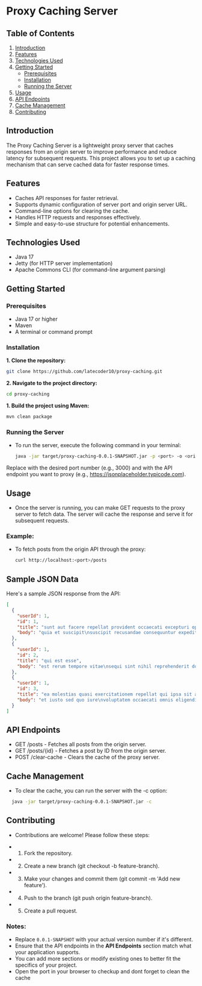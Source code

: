 # Proxy Caching Server

## Table of Contents
1. [Introduction](#introduction)
2. [Features](#features)
3. [Technologies Used](#technologies-used)
4. [Getting Started](#getting-started)
    - [Prerequisites](#prerequisites)
    - [Installation](#installation)
    - [Running the Server](#running-the-server)
5. [Usage](#usage)
6. [API Endpoints](#api-endpoints)
7. [Cache Management](#cache-management)
8. [Contributing](#contributing)

## Introduction
The Proxy Caching Server is a lightweight proxy server that caches responses from an origin server to improve performance and reduce latency for subsequent requests. This project allows you to set up a caching mechanism that can serve cached data for faster response times.

## Features
- Caches API responses for faster retrieval.
- Supports dynamic configuration of server port and origin server URL.
- Command-line options for clearing the cache.
- Handles HTTP requests and responses effectively.
- Simple and easy-to-use structure for potential enhancements.

## Technologies Used
- Java 17
- Jetty (for HTTP server implementation)
- Apache Commons CLI (for command-line argument parsing)

## Getting Started

### Prerequisites
- Java 17 or higher
- Maven
- A terminal or command prompt

### Installation
**1. Clone the repository:**
   ```bash
   git clone https://github.com/latecoder10/proxy-caching.git
   ```
**2. Navigate to the project directory:**
   ```bash
   cd proxy-caching
```
**1. Build the project using Maven:**
   ```bash
   mvn clean package
```
### Running the Server
- To run the server, execute the following command in your terminal:
   ```bash
   java -jar target/proxy-caching-0.0.1-SNAPSHOT.jar -p <port> -o <origin-url>
   ```
Replace <port> with the desired port number (e.g., 3000) and <origin-url> with the API endpoint you want to proxy (e.g., https://jsonplaceholder.typicode.com).
## Usage
- Once the server is running, you can make GET requests to the proxy server to fetch data. The server will cache the response and serve it for subsequent requests.
### Example:
- To fetch posts from the origin API through the proxy:
   ```bash
   curl http://localhost:<port>/posts
   ```
 ## Sample JSON Data

Here's a sample JSON response from the API:

```json
[
  {
    "userId": 1,
    "id": 1,
    "title": "sunt aut facere repellat provident occaecati excepturi optio reprehenderit",
    "body": "quia et suscipit\nsuscipit recusandae consequuntur expedita et cum\nreprehenderit molestiae ut ut quas totam\nnostrum rerum est autem sunt rem eveniet architecto"
  },
  {
    "userId": 1,
    "id": 2,
    "title": "qui est esse",
    "body": "est rerum tempore vitae\nsequi sint nihil reprehenderit dolor beatae ea dolores neque\nfugiat blanditiis voluptate porro vel nihil molestiae ut reiciendis\nqui aperiam non debitis possimus qui neque nisi nulla"
  },
  {
    "userId": 1,
    "id": 3,
    "title": "ea molestias quasi exercitationem repellat qui ipsa sit aut",
    "body": "et iusto sed quo iure\nvoluptatem occaecati omnis eligendi aut ad\nvoluptatem doloribus vel accusantium quis pariatur\nmolestiae porro eius odio et labore et velit aut"
  }
]
```
## API Endpoints
- GET /posts - Fetches all posts from the origin server.
- GET /posts/{id} - Fetches a post by ID from the origin server.
- POST /clear-cache - Clears the cache of the proxy server.
## Cache Management
- To clear the cache, you can run the server with the -c option:
 ```bash
   java -jar target/proxy-caching-0.0.1-SNAPSHOT.jar -c
   ```
## Contributing
- Contributions are welcome! Please follow these steps:

- 1. Fork the repository.
- 2. Create a new branch (git checkout -b feature-branch).
- 3. Make your changes and commit them (git commit -m 'Add new feature').
- 4. Push to the branch (git push origin feature-branch).
- 5. Create a pull request.

### Notes:
- Replace `0.0.1-SNAPSHOT` with your actual version number if it's different.
- Ensure that the API endpoints in the **API Endpoints** section match what your application supports.
- You can add more sections or modify existing ones to better fit the specifics of your project.
- Open the port in your browser to checkup and dont forget to clean the cache
